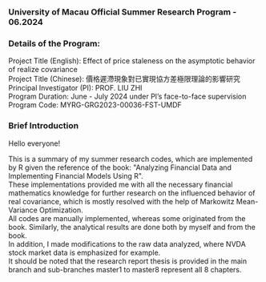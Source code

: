 ### University of Macau Official Summer Research Program - 06.2024
### Details of the Program:
Project Title (English): Effect of price staleness on the asymptotic behavior of realize covariance\
Project Title (Chinese): 價格遲滯現象對已實現協方差極限理論的影響研究\
Principal Investigator (PI): PROF. LIU ZHI\
Program Duration: June - July 2024 under PI’s face-to-face supervision\
Program Code: MYRG-GRG2023-00036-FST-UMDF

### Brief Introduction
Hello everyone!

This is a summary of my summer research codes, which are implemented by R given the reference of the book: "Analyzing Financial Data and Implementing Financial Models Using R".\
These implementations provided me with all the necessary financial mathematics knowledge for further research on the influenced behavior of real covariance, which is mostly resolved with the help of Markowitz Mean-Variance Optimization.\
All codes are manually implemented, whereas some originated from the book. Similarly, the analytical results are done both by myself and from the book.\
In addition, I made modifications to the raw data analyzed, where NVDA stock market data is emphasized for example.\
It should be noted that the research report thesis is provided in the main branch and sub-branches master1 to master8 represent all 8 chapters.
